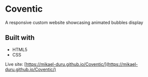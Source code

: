 # Coventic

A responsive custom website showcasing animated bubbles display

## Built with

* HTML5
* CSS

Live site: [https://mikael-duru.github.io/Coventic/](https://mikael-duru.github.io/Coventic/)

